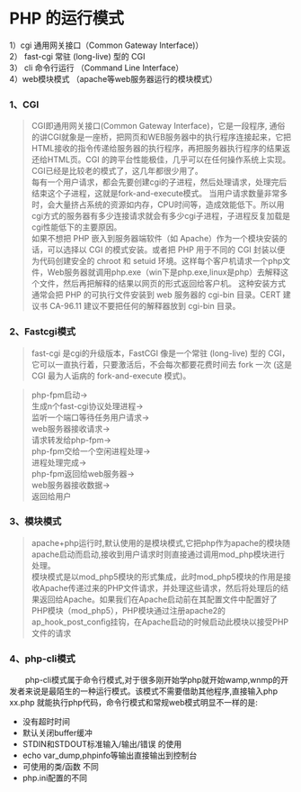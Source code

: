 # PHP 的运行模式

1）cgi 通用网关接口（Common Gateway Interface)）  
2） fast-cgi 常驻 (long-live) 型的 CGI  
3） cli  命令行运行   （Command Line Interface）  
4）web模块模式 （apache等web服务器运行的模块模式）  

### 1、CGI 

> CGI即通用网关接口(Common Gateway Interface)，它是一段程序, 通俗的讲CGI就象是一座桥，把网页和WEB服务器中的执行程序连接起来，它把HTML接收的指令传递给服务器的执行程序，再把服务器执行程序的结果返还给HTML页。CGI 的跨平台性能极佳，几乎可以在任何操作系统上实现。 CGI已经是比较老的模式了，这几年都很少用了。  
> 每有一个用户请求，都会先要创建cgi的子进程，然后处理请求，处理完后结束这个子进程，这就是fork-and-execute模式。 当用户请求数量非常多时，会大量挤占系统的资源如内存，CPU时间等，造成效能低下。所以用cgi方式的服务器有多少连接请求就会有多少cgi子进程，子进程反复加载是cgi性能低下的主要原因。  
> 如果不想把 PHP 嵌入到服务器端软件（如 Apache）作为一个模块安装的话，可以选择以 CGI 的模式安装。或者把 PHP 用于不同的 CGI 封装以便为代码创建安全的 chroot 和 setuid 环境。这样每个客户机请求一个php文件，Web服务器就调用php.exe（win下是php.exe,linux是php）去解释这个文件，然后再把解释的结果以网页的形式返回给客户机。 这种安装方式通常会把 PHP 的可执行文件安装到 web 服务器的 cgi-bin 目录。CERT 建议书 CA-96.11 建议不要把任何的解释器放到 cgi-bin 目录。

### 2、Fastcgi模式

> fast-cgi 是cgi的升级版本，FastCGI 像是一个常驻 (long-live) 型的 CGI，它可以一直执行着，只要激活后，不会每次都要花费时间去 fork 一次 (这是 CGI 最为人诟病的 fork-and-execute 模式)。  

>php-fpm启动->  
生成n个fast-cgi协议处理进程->  
监听一个端口等待任务用户请求->  
web服务器接收请求->  
请求转发给php-fpm->  
php-fpm交给一个空闲进程处理->  
进程处理完成->  
php-fpm返回给web服务器->  
web服务器接收数据->  
返回给用户   


### 3、模块模式

>apache+php运行时,默认使用的是模块模式,它把php作为apache的模块随apache启动而启动,接收到用户请求时则直接通过调用mod_php模块进行处理。  
​ 模块模式是以mod_php5模块的形式集成，此时mod_php5模块的作用是接收Apache传递过来的PHP文件请求，并处理这些请求，然后将处理后的结果返回给Apache。如果我们在Apache启动前在其配置文件中配置好了PHP模块（mod_php5），PHP模块通过注册apache2的ap_hook_post_config挂钩，在Apache启动的时候启动此模块以接受PHP文件的请求

### 4、php-cli模式

　　php-cli模式属于命令行模式,对于很多刚开始学php就开始wamp,wnmp的开发者来说是最陌生的一种运行模式。该模式不需要借助其他程序,直接输入php xx.php 就能执行php代码，命令行模式和常规web模式明显不一样的是:

- 没有超时时间  
- 默认关闭buffer缓冲  
- STDIN和STDOUT标准输入/输出/错误 的使用  
- echo var_dump,phpinfo等输出直接输出到控制台  
- 可使用的类/函数 不同  
- php.ini配置的不同  